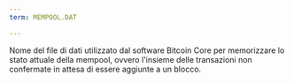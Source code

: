 ```yaml
---
term: MEMPOOL.DAT

---
```

Nome del file di dati utilizzato dal software Bitcoin Core per memorizzare lo stato attuale della mempool, ovvero l'insieme delle transazioni non confermate in attesa di essere aggiunte a un blocco.